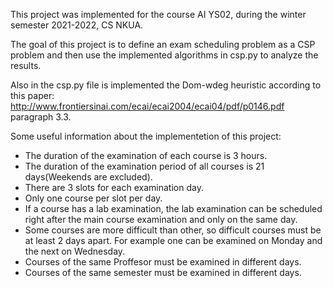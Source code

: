This project was implemented for the course AI YS02, during the winter semester 2021-2022, CS NKUA. 

The goal of this project is to define an exam scheduling problem as a CSP problem and then use the implemented algorithms in csp.py to analyze the results. 

Also in the csp.py file is implemented the Dom-wdeg heuristic according to this paper: http://www.frontiersinai.com/ecai/ecai2004/ecai04/pdf/p0146.pdf paragraph 3.3. 

Some useful information about the implementetion of this project:

- The duration of the examination of each course is 3 hours.
- The duration of the examination period of all courses is 21 days(Weekends are excluded).
- There are 3 slots for each examination day.
- Only one course per slot per day.
- If a course has a lab examination, the lab examination can be scheduled right after the main course examination and only on the   same day.
- Some courses are more difficult than other, so difficult courses must be at least 2 days apart. For example one can be examined   on Monday and the next on Wednesday.
- Courses of the same Proffesor must be examined in different days.
- Courses of the same semester must be examined in different days.
